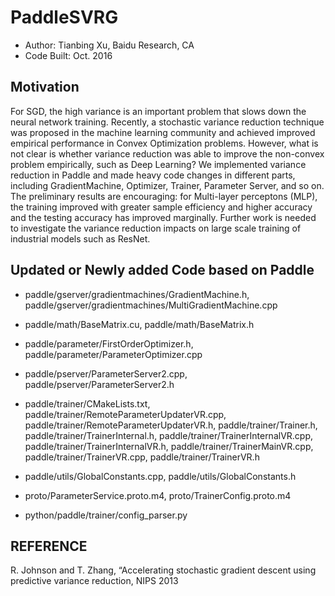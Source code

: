 # PaddleSVRG
* Author: Tianbing Xu, Baidu Research, CA
* Code Built: Oct. 2016
## Motivation
For SGD, the high variance is an important problem that slows down the
neural network training. Recently, a stochastic variance reduction technique
was proposed in the machine learning community and achieved improved empirical performance 
in Convex Optimization problems. However, what is not clear is
whether variance reduction was able to improve the non-convex problem empirically, 
such as Deep Learning? We implemented variance reduction in Paddle and
made heavy code changes in different parts, including GradientMachine, Optimizer, 
Trainer, Parameter Server, and so on. The preliminary results are encouraging:
for Multi-layer perceptons (MLP), the training improved with greater sample efficiency 
and higher accuracy and the testing accuracy has improved marginally. Further work is needed to investigate 
the variance reduction impacts on large scale training of industrial models such as ResNet.

## Updated or Newly added Code based on Paddle
* paddle/gserver/gradientmachines/GradientMachine.h, paddle/gserver/gradientmachines/MultiGradientMachine.cpp

* paddle/math/BaseMatrix.cu, paddle/math/BaseMatrix.h

* paddle/parameter/FirstOrderOptimizer.h, paddle/parameter/ParameterOptimizer.cpp

* paddle/pserver/ParameterServer2.cpp, paddle/pserver/ParameterServer2.h

* paddle/trainer/CMakeLists.txt, paddle/trainer/RemoteParameterUpdaterVR.cpp, paddle/trainer/RemoteParameterUpdaterVR.h, 
paddle/trainer/Trainer.h, paddle/trainer/TrainerInternal.h, paddle/trainer/TrainerInternalVR.cpp,
paddle/trainer/TrainerInternalVR.h, paddle/trainer/TrainerMainVR.cpp, paddle/trainer/TrainerVR.cpp, paddle/trainer/TrainerVR.h

* paddle/utils/GlobalConstants.cpp, paddle/utils/GlobalConstants.h

* proto/ParameterService.proto.m4, proto/TrainerConfig.proto.m4

* python/paddle/trainer/config_parser.py


## REFERENCE
R. Johnson and T. Zhang, “Accelerating stochastic gradient descent using predictive variance reduction, NIPS 2013
